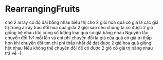# RearrangingFruits
cho 2 array có độ dài bằng nhau biểu thị cho 2 giỏi hoa quả có giá là các giá trị trong array 
trao đổi hoa quả giữa 2 giỏi sao cho chúng ta có được 2 giỏ giống hệ nhau tức cùng số lượng loại quả có giá băng nhau
Nguyên tắc chuyển đổi
1v1 mỗi lần và chi phí chuyển đổi là giá của quả có giá trị thấp hơn khi chuyển đổi
tìm chi phí thấp nhất để đạt được 2 giỏ hoa quả giống hệt nhau
Nếu không thể chuyển đổi để có được 2 giỏ có giá trị bằng nhau trả về -1
